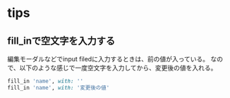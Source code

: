 # tips

## fill_inで空文字を入力する
編集モーダルなどでinput filedに入力するときは、前の値が入っている。
なので、以下のような感じで一度空文字を入力してから、変更後の値を入れる。

```ruby
fill_in 'name', with: ''
fill_in 'name', with: '変更後の値'
```
